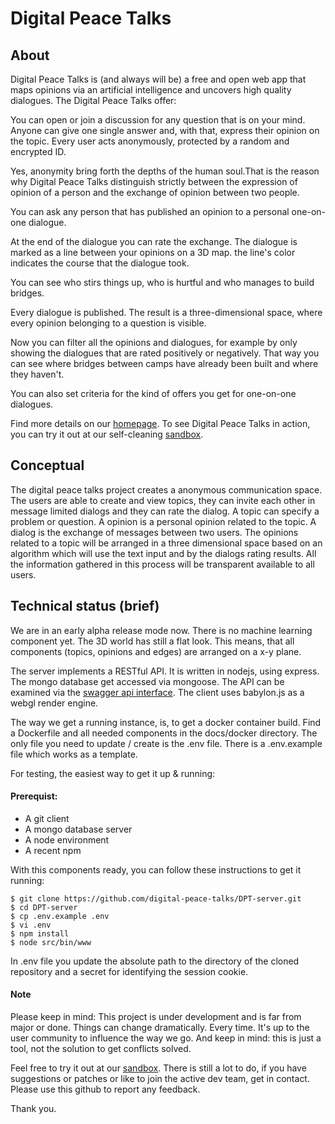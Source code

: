 # Digital Peace Talks

## About

Digital Peace Talks is (and always will be) a free and open web app that maps opinions via an artificial intelligence and uncovers high quality dialogues. The Digital Peace Talks offer:

You can open or join a discussion for any question that is on your mind. Anyone can give one single answer and, with that, express their opinion on the topic. Every user acts anonymously, protected by a random and encrypted ID.

Yes, anonymity bring forth the depths of the human soul.That is the reason why Digital Peace Talks distinguish strictly between the expression of opinion of a person and the exchange of opinion between two people.

You can ask any person that has published an opinion to a personal one-on-one dialogue.

At the end of the dialogue you can rate the exchange. The dialogue is marked as a line between your opinions on a 3D map. the line's color indicates the course that the dialogue took.

You can see who stirs things up, who is hurtful and who manages to build bridges.

Every dialogue is published. The result is a three-dimensional space, where every opinion belonging to a question is visible.

Now you can filter all the opinions and dialogues, for example by only showing the dialogues that are rated positively or negatively. That way you can see where bridges between camps have already been built and where they haven't.

You can also set criteria for the kind of offers you get for one-on-one dialogues.

Find more details on our [homepage](https://www.digitalpeacetalks.com). To see Digital Peace Talks in action, you can try it out at our self-cleaning [sandbox](https://sandbox.dpt.world/).

## Conceptual

The digital peace talks project creates a anonymous communication space. The users are able to create and view topics, they can invite each other in message limited dialogs and they can rate the dialog. A topic can specify a problem or question. A opinion is a personal opinion related to the topic. A dialog is the exchange of messages between two users. The opinions related to a topic will be arranged in a three dimensional space based on an algorithm which will use the text input and by the dialogs rating results. All the information gathered in this process will be transparent available to all users.

## Technical status (brief)

We are in an early alpha release mode now. There is no machine learning component yet. The 3D world has still a flat look. This means, that all components (topics, opinions and edges) are arranged on a x-y plane.

The server implements a RESTful API. It is written in nodejs, using express. The mongo database get accessed via mongoose. The API can be examined via the [swagger api interface](http://dpt.world:2088/). The client uses babylon.js as a webgl render engine.

The way we get a running instance, is, to get a docker container build. Find a Dockerfile and all needed components in the docs/docker directory. The only file you need to update / create is the .env file. There is a .env.example file which works as a template.

For testing, the easiest way to get it up & running:

#### Prerequist:

   * A git client
   * A mongo database server
   * A node environment
   * A recent npm

With this components ready, you can follow these instructions to get it running:

```shell
$ git clone https://github.com/digital-peace-talks/DPT-server.git
$ cd DPT-server
$ cp .env.example .env
$ vi .env
$ npm install
$ node src/bin/www
```
In .env file you update the absolute path to the directory of the cloned repository and a secret for identifying the session cookie.

#### Note

Please keep in mind: This project is under development and is far from major or done. Things can change dramatically. Every time. It's up to the user community to influence the way we go. And keep in mind: this is just a tool, not the solution to get conflicts solved.

Feel free to try it out at our [sandbox](https://sandbox.dpt.world/). There is still a lot to do, if you have suggestions or patches or like to join the active dev team, get in contact. Please use this github to report any feedback.

Thank you.
